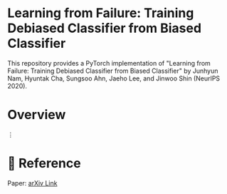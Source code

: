 # Learning from Failure: Training Debiased Classifier from Biased Classifier
This repository provides a PyTorch implementation of "Learning from Failure: Training Debiased Classifier from Biased Classifier" by Junhyun Nam, Hyuntak Cha, Sungsoo Ahn, Jaeho Lee, and Jinwoo Shin (NeurIPS 2020).
# Overview
$\vdots$
# 📌 Reference
Paper: [arXiv Link](https://arxiv.org/abs/2007.02561)
